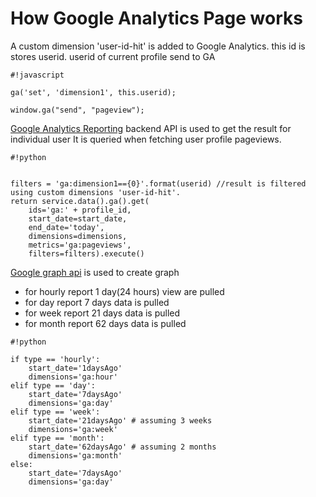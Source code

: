 # How Google Analytics Page works

A custom dimension 'user-id-hit' is added to Google Analytics. this id is stores userid. userid of current profile send to GA


```
#!javascript

ga('set', 'dimension1', this.userid);

window.ga("send", "pageview");

```

[Google Analytics Reporting](https://developers.google.com/analytics/devguides/reporting/?hl=en) backend API is used to get the result for individual user
It is queried when fetching user profile pageviews.


```
#!python


filters = 'ga:dimension1=={0}'.format(userid) //result is filtered using custom dimensions 'user-id-hit'.
return service.data().ga().get(
    ids='ga:' + profile_id,
    start_date=start_date,
    end_date='today',
    dimensions=dimensions,
    metrics='ga:pageviews',
    filters=filters).execute()

```

[Google graph api](https://developers.google.com/chart/?hl=en) is used to create graph

* for hourly report 1 day(24 hours) view are pulled
* for day report 7 days data is pulled
* for week report 21 days data is pulled
* for month report 62 days data is pulled

```
#!python

if type == 'hourly':
    start_date='1daysAgo'
    dimensions='ga:hour'
elif type == 'day':
    start_date='7daysAgo'
    dimensions='ga:day'
elif type == 'week':
    start_date='21daysAgo' # assuming 3 weeks
    dimensions='ga:week'
elif type == 'month':
    start_date='62daysAgo' # assuming 2 months
    dimensions='ga:month'
else:
    start_date='7daysAgo'
    dimensions='ga:day'
```
